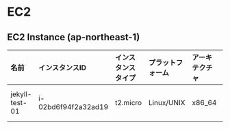# EC2
## EC2 Instance (ap-northeast-1)

|名前|インスタンスID|インスタンスタイプ|プラットフォーム|アーキテクチャ|AMI ID|AZ|パブリックIP|プライベートIP|セキュリティグループ|ロール名|
|:--|:--|:--|:--|:--|:--|:--|:--|:--|:--|:--|
|jekyll-test-01|i-02bd6f94f2a32ad19|t2.micro|Linux/UNIX|x86_64|ami-0b5c74e235ed808b9|ap-northeast-1a|43.207.66.219|10.1.0.126|ksnet-dev-opmng-sg|testrole|

